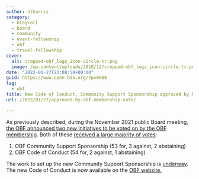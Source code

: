 ```yaml
---
author: nlharris
category:
  - blogroll
  - board
  - community
  - event-fellowship
  - obf
  - travel-fellowship
cover:
  alt: cropped-obf_logo_icon-circle-tr.png
  image: /wp-content/uploads/2018/12/cropped-obf_logo_icon-circle-tr.png
date: "2022-01-27T23:08:50+00:00"
guid: https://www.open-bio.org/?p=6086
tag:
  - obf
title: New Code of Conduct, Community Support Sponsorship approved by OBF membership vote
url: /2022/01/27/approved-by-obf-membership-vote/

---
```

As previously described, during the November 2021 public Board meeting, [the OBF announced two new initiatives to be voted on by the OBF membership](/2022/01/04/obf-membership-referendum/). Both of these [received a large majority of votes](https://vote.heliosvoting.org/helios/e/obf-coc-css):

1. OBF Community Support Sponsorship (53 for, 3 against, 2 abstaining)
1. OBF Code of Conduct (54 for, 2 against, 1 abstaining)

The work to set up the new Community Support Sponsorship is [underway](https://github.com/OBF/obf-docs/issues/86). The new Code of Conduct is now available on the [OBF website.](/code-of-conduct/)
